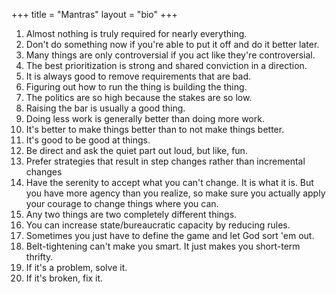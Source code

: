 +++
title = "Mantras"
layout = "bio"
+++

1. Almost nothing is truly required for nearly everything.
2. Don't do something now if you're able to put it off and do it better later.
3. Many things are only controversial if you act like they're controversial.
4. The best prioritization is strong and shared conviction in a direction.
5. It is always good to remove requirements that are bad.
6. Figuring out how to run the thing is building the thing.
7. The politics are so high because the stakes are so low.
8. Raising the bar is usually a good thing.
9. Doing less work is generally better than doing more work.
10. It's better to make things better than to not make things better.
11. It's good to be good at things.
12. Be direct and ask the quiet part out loud, but like, fun.
13. Prefer strategies that result in step changes rather than incremental changes
14. Have the serenity to accept what you can't change. It is what it is. But you have more agency than you realize, so make sure you actually apply your courage to change things where you can.
15. Any two things are two completely different things.
16. You can increase state/bureaucratic capacity by reducing rules.
17. Sometimes you just have to define the game and let God sort 'em out.
18. Belt-tightening can't make you smart. It just makes you short-term thrifty.
19. If it's a problem, solve it.
20. If it's broken, fix it.
